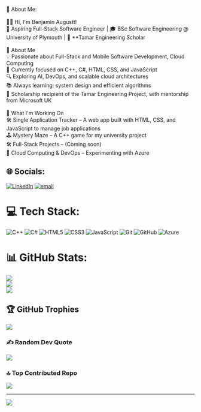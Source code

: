 
💫 About Me:<br><br>👋🏾 Hi, I'm Benjamin Augustt!<br>🚀 Aspiring Full-Stack Software Engineer | 🎓 BSc Software Engineering @ University of Plymouth | 🔬 **Tamar Engineering Scholar<br><br>🔹 About Me<br>💡 Passionate about Full-Stack and Mobile Software Development, Cloud Computing<br>🎯 Currently focused on C++, C#, HTML, CSS, and JavaScript<br>🔍 Exploring AI, DevOps, and scalable cloud architectures<br>📚 Always learning: system design and efficient algorithms<br>💼 Scholarship recipient of the Tamar Engineering Project, with mentorship from Microsoft UK<br><br>🔹 What I'm Working On<br>🛠️ Single Application Tracker – A web app built with HTML, CSS, and JavaScript to manage job applications<br>🕹️ Mystery Maze – A C++ game for my university project<br>🛠️ Full-Stack Projects – (Coming soon)<br>🔎 Cloud Computing & DevOps – Experimenting with Azure


## 🌐 Socials:
[![LinkedIn](https://img.shields.io/badge/LinkedIn-%230077B5.svg?logo=linkedin&logoColor=white)](https://linkedin.com/in/benjamin-augustt-541576231/) [![email](https://img.shields.io/badge/Email-D14836?logo=gmail&logoColor=white)](mailto:benjaminaugustt02@gmail.com) 

# 💻 Tech Stack:
![C++](https://img.shields.io/badge/c++-%2300599C.svg?style=for-the-badge&logo=c%2B%2B&logoColor=white) ![C#](https://img.shields.io/badge/c%23-%23239120.svg?style=for-the-badge&logo=csharp&logoColor=white) ![HTML5](https://img.shields.io/badge/html5-%23E34F26.svg?style=for-the-badge&logo=html5&logoColor=white) ![CSS3](https://img.shields.io/badge/css3-%231572B6.svg?style=for-the-badge&logo=css3&logoColor=white) ![JavaScript](https://img.shields.io/badge/javascript-%23323330.svg?style=for-the-badge&logo=javascript&logoColor=%23F7DF1E) ![Git](https://img.shields.io/badge/git-%23F05033.svg?style=for-the-badge&logo=git&logoColor=white) ![GitHub](https://img.shields.io/badge/github-%23121011.svg?style=for-the-badge&logo=github&logoColor=white) ![Azure](https://img.shields.io/badge/azure-%230072C6.svg?style=for-the-badge&logo=microsoftazure&logoColor=white)
# 📊 GitHub Stats:
![](https://github-readme-stats.vercel.app/api?username=b143real&theme=midnight-purple&hide_border=false&include_all_commits=false&count_private=false)<br/>
![](https://github-readme-streak-stats.herokuapp.com/?user=b143real&theme=midnight-purple&hide_border=false)<br/>
![](https://github-readme-stats.vercel.app/api/top-langs/?username=b143real&theme=midnight-purple&hide_border=false&include_all_commits=false&count_private=false&layout=compact)

## 🏆 GitHub Trophies
![](https://github-profile-trophy.vercel.app/?username=b143real&theme=dracula&no-frame=false&no-bg=true&margin-w=4)

### ✍️ Random Dev Quote
![](https://quotes-github-readme.vercel.app/api?type=horizontal&theme=radical)

### 🔝 Top Contributed Repo
![](https://github-contributor-stats.vercel.app/api?username=b143real&limit=5&theme=midnight-purple&combine_all_yearly_contributions=true)

---
[![](https://visitcount.itsvg.in/api?id=b143real&icon=0&color=11)](https://visitcount.itsvg.in)
